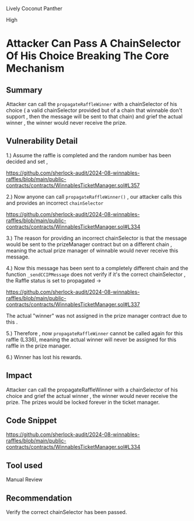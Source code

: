 Lively Coconut Panther

High

# Attacker Can Pass A ChainSelector Of His Choice Breaking The Core Mechanism

## Summary

Attacker can call the `propagateRaffleWinner` with a chainSelector of his choice ( a valid chainSelector provided but of a chain that winnable don't support ,  then the message will be sent to that chain) and grief the actual winner , the winner would never receive the prize.

## Vulnerability Detail

1.) Assume the raffle is completed and the random number has been decided and set  , 

https://github.com/sherlock-audit/2024-08-winnables-raffles/blob/main/public-contracts/contracts/WinnablesTicketManager.sol#L357

2.) Now anyone can call `propagateRaffleWinner()`  , our attacker calls this and provides an incorrect `chainSelector`

https://github.com/sherlock-audit/2024-08-winnables-raffles/blob/main/public-contracts/contracts/WinnablesTicketManager.sol#L334

3.) The reason for providing an incorrect chainSelector is that the message would be sent to the prizeManager contract but on a different chain , meaning the actual prize manager of winnable would never receive this message.

4.) Now this message has been sent to a completely different chain and the function `_sendCCIPMessage` does not verify if it's the correct chainSelector  , the Raffle status is set to propagated ->

https://github.com/sherlock-audit/2024-08-winnables-raffles/blob/main/public-contracts/contracts/WinnablesTicketManager.sol#L337

The actual "winner" was not assigned in the prize manager contract due to this .

5.) Therefore , now `propagateRaffleWinner` cannot be called again for this raffle (L336), meaning the actual winner will never be assigned for this raffle in the prize manager.

6.) Winner has lost his rewards.

## Impact

Attacker can call the propagateRaffleWinner with a chainSelector of his choice and grief the actual winner , the winner would never receive the prize. The prizes would be locked forever in the ticket manager.

## Code Snippet

https://github.com/sherlock-audit/2024-08-winnables-raffles/blob/main/public-contracts/contracts/WinnablesTicketManager.sol#L334

## Tool used

Manual Review

## Recommendation

Verify the correct chainSelector has been passed. 